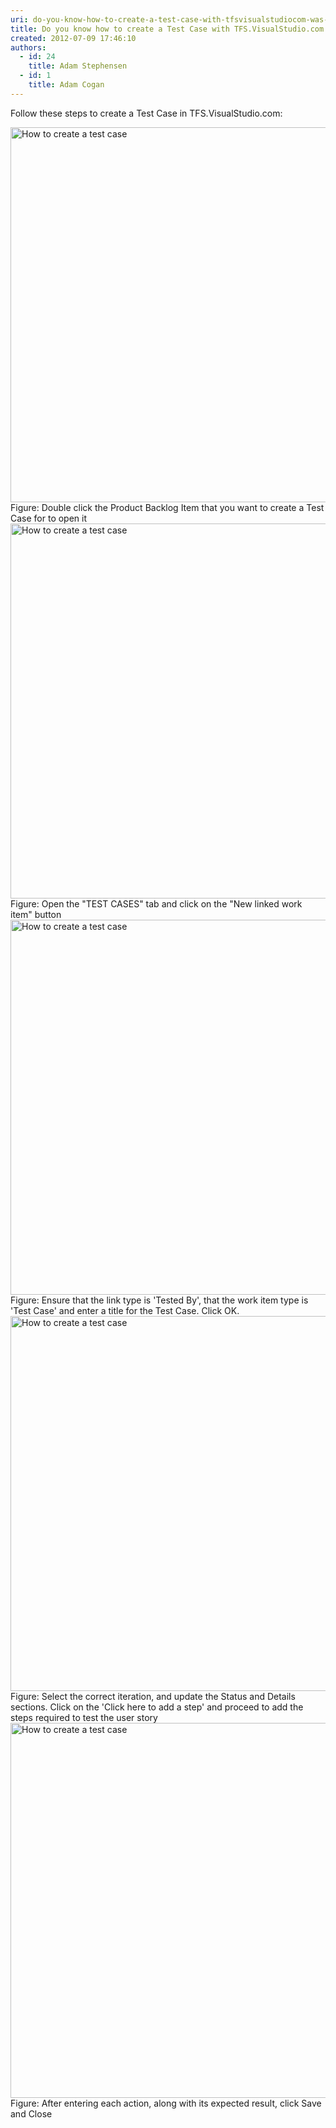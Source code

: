 ```yaml
---
uri: do-you-know-how-to-create-a-test-case-with-tfsvisualstudiocom-was-tfspreview
title: Do you know how to create a Test Case with TFS.VisualStudio.com (was TFSPreview)?
created: 2012-07-09 17:46:10
authors:
  - id: 24
    title: Adam Stephensen
  - id: 1
    title: Adam Cogan
---
```





<span class='intro'> Follow these steps to create a Test Case in TFS.VisualStudio.com&#58; </span>

<img src="/PublishingImages/create-tc-1.jpg" alt="How to create a test case" class="ms-rteCustom-ImageArea" style="width&#58;600px;" />
<span class="ms-rteCustom-FigureNormal">Figure&#58; Double click the Product Backlog Item that you want to create a Test Case for to open it</span>

<img src="/PublishingImages/create-tc-2.jpg" alt="How to create a test case" class="ms-rteCustom-ImageArea" style="width&#58;600px;" />
<span class="ms-rteCustom-FigureNormal">Figure&#58; Open the &quot;TEST CASES&quot; tab and click on the &quot;New linked work item&quot; button</span>

<img src="/PublishingImages/create-tc-3.jpg" alt="How to create a test case" class="ms-rteCustom-ImageArea" style="width&#58;600px;" />
<span class="ms-rteCustom-FigureNormal">Figure&#58; Ensure that the link type is 'Tested By', that the work item type is 'Test Case' and enter a title for the Test C​ase. Click OK.</span>

<img src="/PublishingImages/create-tc-4.jpg" alt="How to create a test case" class="ms-rteCustom-ImageArea" style="width&#58;600px;" />
<span class="ms-rteCustom-FigureNormal">Figure&#58; Select the correct iteration, and update the Status and Details sections. Click on the 'Click here to add a step' and proceed to add the steps required to test the user story</span>

<img src="/PublishingImages/create-tc-5.jpg" alt="How to create a test case" class="ms-rteCustom-ImageArea" style="width&#58;600px;" />
<span class="ms-rteCustom-FigureNormal">Figure&#58; After entering each action, along with its expected result, click Save and Close</span>


